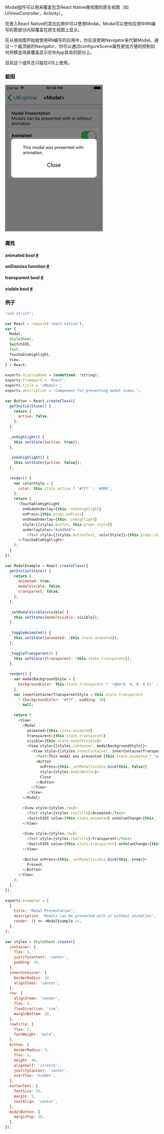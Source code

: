 Modal组件可以用来覆盖包含React Native根视图的原生视图（如UIViewController，Activity）。

在嵌入React Native的混合应用中可以使用Modal。Modal可以使你应用中RN编写的那部分内容覆盖在原生视图上显示。

在从根视图开始就使用RN编写的应用中，你应该使用Navigator来代替Modal。通过一个最顶层的Navigator，你可以通过configureScene属性更加方便的控制如何将模态场景覆盖显示在你App其余的部分上。

目前这个组件还只能在iOS上使用。

### 截图
![](img/components/modal.png)

### 属性

<div class="props"><div class="prop"><h4 class="propTitle"><a class="anchor" name="animated"></a>animated <span class="propType">bool</span> <a class="hash-link" href="#animated">#</a></h4></div><div class="prop"><h4 class="propTitle"><a class="anchor" name="ondismiss"></a>onDismiss <span class="propType">function</span> <a class="hash-link" href="#ondismiss">#</a></h4></div><div class="prop"><h4 class="propTitle"><a class="anchor" name="transparent"></a>transparent <span class="propType">bool</span> <a class="hash-link" href="#transparent">#</a></h4></div><div class="prop"><h4 class="propTitle"><a class="anchor" name="visible"></a>visible <span class="propType">bool</span> <a class="hash-link" href="#visible">#</a></h4></div></div>

### 例子

```javascript
'use strict';

var React = require('react-native');
var {
  Modal,
  StyleSheet,
  SwitchIOS,
  Text,
  TouchableHighlight,
  View,
} = React;

exports.displayName = (undefined: ?string);
exports.framework = 'React';
exports.title = '<Modal>';
exports.description = 'Component for presenting modal views.';

var Button = React.createClass({
  getInitialState() {
    return {
      active: false,
    };
  },

  _onHighlight() {
    this.setState({active: true});
  },

  _onUnhighlight() {
    this.setState({active: false});
  },

  render() {
    var colorStyle = {
      color: this.state.active ? '#fff' : '#000',
    };
    return (
      <TouchableHighlight
        onHideUnderlay={this._onUnhighlight}
        onPress={this.props.onPress}
        onShowUnderlay={this._onHighlight}
        style={[styles.button, this.props.style]}
        underlayColor="#a9d9d4">
          <Text style={[styles.buttonText, colorStyle]}>{this.props.children}</Text>
      </TouchableHighlight>
    );
  }
});

var ModalExample = React.createClass({
  getInitialState() {
    return {
      animated: true,
      modalVisible: false,
      transparent: false,
    };
  },

  _setModalVisible(visible) {
    this.setState({modalVisible: visible});
  },

  _toggleAnimated() {
    this.setState({animated: !this.state.animated});
  },

  _toggleTransparent() {
    this.setState({transparent: !this.state.transparent});
  },

  render() {
    var modalBackgroundStyle = {
      backgroundColor: this.state.transparent ? 'rgba(0, 0, 0, 0.5)' : '#f5fcff',
    };
    var innerContainerTransparentStyle = this.state.transparent
      ? {backgroundColor: '#fff', padding: 20}
      : null;

    return (
      <View>
        <Modal
          animated={this.state.animated}
          transparent={this.state.transparent}
          visible={this.state.modalVisible}>
          <View style={[styles.container, modalBackgroundStyle]}>
            <View style={[styles.innerContainer, innerContainerTransparentStyle]}>
              <Text>This modal was presented {this.state.animated ? 'with' : 'without'} animation.</Text>
              <Button
                onPress={this._setModalVisible.bind(this, false)}
                style={styles.modalButton}>
                Close
              </Button>
            </View>
          </View>
        </Modal>

        <View style={styles.row}>
          <Text style={styles.rowTitle}>Animated</Text>
          <SwitchIOS value={this.state.animated} onValueChange={this._toggleAnimated} />
        </View>

        <View style={styles.row}>
          <Text style={styles.rowTitle}>Transparent</Text>
          <SwitchIOS value={this.state.transparent} onValueChange={this._toggleTransparent} />
        </View>

        <Button onPress={this._setModalVisible.bind(this, true)}>
          Present
        </Button>
      </View>
    );
  },
});

exports.examples = [
  {
    title: 'Modal Presentation',
    description: 'Modals can be presented with or without animation',
    render: () => <ModalExample />,
  },
];

var styles = StyleSheet.create({
  container: {
    flex: 1,
    justifyContent: 'center',
    padding: 20,
  },
  innerContainer: {
    borderRadius: 10,
    alignItems: 'center',
  },
  row: {
    alignItems: 'center',
    flex: 1,
    flexDirection: 'row',
    marginBottom: 20,
  },
  rowTitle: {
    flex: 1,
    fontWeight: 'bold',
  },
  button: {
    borderRadius: 5,
    flex: 1,
    height: 44,
    alignSelf: 'stretch',
    justifyContent: 'center',
    overflow: 'hidden',
  },
  buttonText: {
    fontSize: 18,
    margin: 5,
    textAlign: 'center',
  },
  modalButton: {
    marginTop: 10,
  },
});
```